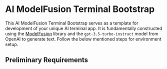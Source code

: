 
# AI ModelFusion Terminal Bootstrap

This AI ModelFusion Terminal Bootstrap serves as a template for development of your unique AI terminal app. It is fundamentally constructed using the [ModelFusion](https://modelfusion.dev) library and the `gpt-3.5-turbo-instruct` model from OpenAI to generate text. Follow the below mentioned steps for environment setup.

## Preliminary Requirements